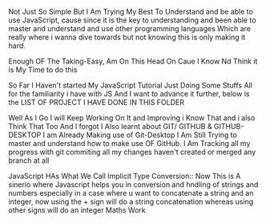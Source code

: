 <!-- Well this Is Where I Am Doing All Concerning Me learning JavaScript -->
Not Just So Simple But I Am Trying My Best To Understand and be able to use JavaScript, cause since it is the key to understanding and been able to master and understand and use other programming languages Which are really where i wanna dive towards but not knowing this is only making it hard.

Enough OF The Taking-Easy, Am On This Head On Caue I Know Nd Think it is My Time to do this 

So Far I Haven't started My JavaScript Tutorial Just Doing Some Stuffs All for the familiarity i have with JS And I want to advance it further, below is the LIST OF PROJECT I HAVE DONE IN THIS FOLDER
<!-- Calculator{AI-Help}
COLOR-PICKER{AI-Helped}
DIGITAL-CLOCK-STOPWATCH{AI-Helped}
RANDOM-QUOTE-GENERATOR{AI-Helped}
WEATHER-APP{AI-Helped}(Well Still Gat little Issues To fix with it)
MOVIE-VERSE-APP{AI-Helped}(Currently Working On It) -->
Well As I Go I will Keep Working On It and Improving i Know That and i also Think That Too
And I forgot I Also learnt about GIT/ GITHUB & GITHUB-DESKTOP I am Already Making use of Git-Desktop I Am Still Trying to master and understand how to make use OF GitHub. I Am Tracking all my progress with git commiting all my changes haven't created or merged any branch at all

<!-- Now talking about VAR, LET & CONST
So VAR: Dates Back to the 1995 used for declaring javascript variables not until 2015 was let and const introduced to the world of javascript.
 CONST: It can't be re-assigned and is block scoped unlike var which is function scoped.
LET: It is also block scoped and can be reassigned.
 -->

 JavaScript HAs What We Call Implicit Type Conversion:: Now This is A sinerio where Javascript helps you in conversion and hndling of strings and numbers especially in a case where u want to concatenate a string and an integer, now using the + sign will do a string concatenation whereas using other signs will do an integer Maths Work